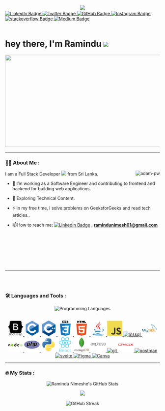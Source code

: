<div id="header" align="center">
  <img src="https://media.giphy.com/media/M9gbBd9nbDrOTu1Mqx/giphy.gif" width="100"/>
</div>

<div id="badges">
  <a href="https://www.linkedin.com/in/ramindu-nimesh/">
    <img src="https://img.shields.io/badge/LinkedIn-blue?style=for-the-badge&logo=linkedin&logoColor=white" alt="LinkedIn Badge"/>
  </a>
  <a href="https://twitter.com/ramindu_nimesh">
    <img src="https://img.shields.io/badge/Twitter-blue?style=for-the-badge&logo=twitter&logoColor=white" alt="Twitter Badge"/>
  </a>
  <a href="https://github.com/ramindu-Nimex">
    <img src="https://img.shields.io/badge/GitHub-black?style=for-the-badge&logo=github&logoColor=white" alt="GitHub Badge"/>
  </a>
  <a href="https://www.instagram.com/ramiyh._____/">
    <img src="https://img.shields.io/badge/Instagram-red?style=for-the-badge&logo=instagram&logoColor=white" alt="Instagram Badge"/>
  </a>
  <a href="https://stackoverflow.com/users/21456471/ramindu-nimesh">
    <img src="https://img.shields.io/badge/stackoverflow-orange?style=for-the-badge&logo=stackoverflow&logoColor=white" alt="stackoverflow Badge"/>
  </a>
  <a href="https://medium.com/@ramindunimesh61">
    <img src="https://img.shields.io/badge/Medium-black?style=for-the-badge&logo=Medium&logoColor=white" alt="Medium Badge"/>
  </a>
</div>
<img src="https://komarev.com/ghpvc/?username=IT22577160&style=flat-square&color=blue" alt=""/>

<h1>
  hey there, I'm Ramindu
  <img src="https://media.giphy.com/media/hvRJCLFzcasrR4ia7z/giphy.gif" width="30px"/>
</h1>

<div align="center">
  <img src="https://media.giphy.com/media/dWesBcTLavkZuG35MI/giphy.gif" width="600" height="300"/>
</div>

---

### :man_technologist: About Me :

<p><img  align="right" top="0" src="https://github.com/Adam-pw/Adam-pw/blob/main/animation_500_kxa883sd.gif" alt="adam-pw" /></p>

I am a Full Stack Developer <img src="https://media.giphy.com/media/WUlplcMpOCEmTGBtBW/giphy.gif" width="30"> from Sri Lanka.<br>

- :telescope: I’m working as a Software Engineer and contributing to frontend and backend for building web applications.<br>

- :seedling: Exploring Technical Content.<br>

- :zap: In my free time, I solve problems on GeeksforGeeks and read tech articles..<br>

- :mailbox:How to reach me: [![Linkedin Badge](https://img.shields.io/badge/-LinkedIn-blue?style=flat&logo=Linkedin&logoColor=white)](https://www.linkedin.com/in/ramindu-nimesh/) , **ramindunimesh61@gmail.com**
<br><br><br><br><br><br><br><br>
---
<br><br>
### :hammer_and_wrench: Languages and Tools :
<div align="center" style="display:block;">
    <img width="100px" alt="Programming Languages" src="https://user-images.githubusercontent.com/78341798/194531121-47b0119a-ce00-439d-b586-125f86acb098.png"/> 
</div>
<br>
<div>
  <p align="center"> <a href="https://getbootstrap.com" target="_blank" rel="noreferrer"> <img src="https://raw.githubusercontent.com/devicons/devicon/master/icons/bootstrap/bootstrap-plain-wordmark.svg" alt="bootstrap" width="50" height="50"/> </a> <a href="https://www.cprogramming.com/" target="_blank" rel="noreferrer"> <img src="https://raw.githubusercontent.com/devicons/devicon/master/icons/c/c-original.svg" alt="c" width="50" height="50"/> </a> <a href="https://www.w3schools.com/cpp/" target="_blank" rel="noreferrer"> <img src="https://raw.githubusercontent.com/devicons/devicon/master/icons/cplusplus/cplusplus-original.svg" alt="cplusplus" width="50" height="50"/> </a> <a href="https://www.w3schools.com/css/" target="_blank" rel="noreferrer"> <img src="https://raw.githubusercontent.com/devicons/devicon/master/icons/css3/css3-original-wordmark.svg" alt="css3" width="50" height="50"/> </a> <a href="https://www.w3.org/html/" target="_blank" rel="noreferrer"> <img src="https://raw.githubusercontent.com/devicons/devicon/master/icons/html5/html5-original-wordmark.svg" alt="html5" width="50" height="50"/> </a> <a href="https://www.java.com" target="_blank" rel="noreferrer"> <img src="https://raw.githubusercontent.com/devicons/devicon/master/icons/java/java-original.svg" alt="java" width="50" height="50"/> </a> <a href="https://developer.mozilla.org/en-US/docs/Web/JavaScript" target="_blank" rel="noreferrer"> <img src="https://raw.githubusercontent.com/devicons/devicon/master/icons/javascript/javascript-original.svg" alt="javascript" width="50" height="50"/> </a> <a href="https://www.microsoft.com/en-us/sql-server" target="_blank" rel="noreferrer"> <img src="https://www.svgrepo.com/show/303229/microsoft-sql-server-logo.svg" alt="mssql" width="50" height="50"/> </a> <a href="https://www.mysql.com/" target="_blank" rel="noreferrer"> <img src="https://raw.githubusercontent.com/devicons/devicon/master/icons/mysql/mysql-original-wordmark.svg" alt="mysql" width="50" height="50"/> </a> <a href="https://nodejs.org" target="_blank" rel="noreferrer"> <img src="https://raw.githubusercontent.com/devicons/devicon/master/icons/nodejs/nodejs-original-wordmark.svg" alt="nodejs" width="50" height="50"/> </a> <a href="https://www.php.net" target="_blank" rel="noreferrer"> <img src="https://raw.githubusercontent.com/devicons/devicon/master/icons/php/php-original.svg" alt="php" width="50" height="50"/> </a> <a href="https://www.python.org" target="_blank" rel="noreferrer"> <img src="https://raw.githubusercontent.com/devicons/devicon/master/icons/python/python-original.svg" alt="python" width="50" height="50"/> </a> <a href="https://reactjs.org/" target="_blank" rel="noreferrer"> <img src="https://raw.githubusercontent.com/devicons/devicon/master/icons/react/react-original-wordmark.svg" alt="react" width="50" height="50"/> </a> <a href="https://www.mongodb.com/" target="_blank" rel="noreferrer"> <img src="https://raw.githubusercontent.com/devicons/devicon/master/icons/mongodb/mongodb-original-wordmark.svg" alt="mongodb" width="50" height="50"/> </a> <a href="https://expressjs.com" target="_blank" rel="noreferrer"> <img src="https://raw.githubusercontent.com/devicons/devicon/master/icons/express/express-original-wordmark.svg" alt="express" width="50" height="50"/> </a> <a href="https://git-scm.com/" target="_blank" rel="noreferrer"> <img src="https://www.vectorlogo.zone/logos/git-scm/git-scm-icon.svg" alt="git" width="50" height="50"/> </a> <a href="https://www.oracle.com/" target="_blank" rel="noreferrer"> <img src="https://raw.githubusercontent.com/devicons/devicon/master/icons/oracle/oracle-original.svg" alt="oracle" width="50" height="50"/> </a> <a href="https://postman.com" target="_blank" rel="noreferrer"> <img src="https://www.vectorlogo.zone/logos/getpostman/getpostman-icon.svg" alt="postman" width="50" height="50"/> </a> <a href="https://svelte.dev" target="_blank" rel="noreferrer"> <img src="https://upload.wikimedia.org/wikipedia/commons/1/1b/Svelte_Logo.svg" alt="svelte" width="50" height="50"/> <a href="https://www.figma.com/" target="_blank" rel="noreferrer"> <img  alt="Figma" height="50px" src="https://cdn.jsdelivr.net/gh/devicons/devicon/icons/figma/figma-original.svg"/> </a> <a href="https://www.canva.com/" target="_blank" rel="noreferrer">
<img  alt="Canva" height="50px" src="https://cdn.jsdelivr.net/gh/devicons/devicon/icons/canva/canva-original.svg"/> </a> </p>
</div>

---
### :fire: My Stats :
<!-- Begin Stats Cards -->
<div class="stats" align="center">

 ![Ramindu Nimeshe's GitHub Stats](https://github-readme-stats.vercel.app/api?username=ramindu-Nimex&hide=stars&count_private=true&_public=true_&show_icons=true&theme=algolia&border_radius=20)
<!-- 
![GitHub Streak](https://streak-stats.demolab.com?user=ramindu-Nimex&count_private=true&public=true&theme=algolia&border_radius=20) -->
    
<!-- compact programming languages layout 
![Most Used Languages](https://github-readme-stats.vercel.app/api/top-langs/?username=ramindu-Nimex&layout=compact&show_icons=true&theme=algolia&border_radius=20)
</div> -->

<!--
![GitHub Streak](http://github-readme-streak-stats.herokuapp.com?user=ramindu-Nimex&theme=dark&background=#000)
<br> -->

<img width="300em" src="https://github-readme-stats-git-masterrstaa-rickstaa.vercel.app/api/top-langs/?username=ramindu-Nimex&show_icons=true&theme=algolia&border_radius=20&hide_border=false&layout=compact&langs_count=8"/> <br>
<!--
<a href="#"><img align="center" src="https://github-readme-stats.vercel.app/api?username=ramindu-Nimex&show_icons=true&count_private=true&hide_border=true&title_color=00bfbf&icon_color=00bfbf&text_color=c9d1d9&bg_color=0d1117" alt="Ramindu github stats" /></a> | <a href="#"><img align="center" src="https://github-readme-stats.vercel.app/api/top-langs/?username=ramindu-Nimex&layout=compact&hide_border=true&title_color=00bfbf&text_color=00bfbf&bg_color=0d1117" /></a> |
  | ------------- | ------------- |-->
  
  ![GitHub Streak](https://streak-stats.demolab.com?user=ramindu-Nimex&count_private=true&public=true&theme=algolia&border_radius=20) 

